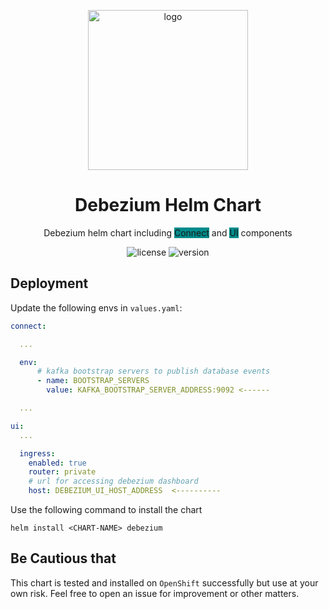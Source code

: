 <p align="center">
    <img src="https://debezium.io/assets/images/color_white_debezium_type_600px.svg" style="width:256px;" alt="logo" />
</p>

<h1 align="center">
    Debezium Helm Chart
</h1>

<p align="center">
    Debezium helm chart including <span style="background: darkcyan">Connect</span> and <span style="background: darkcyan">UI</span> components
</p>

<p align="center">
    <img src="https://img.shields.io/badge/license-apache_2.0-red?style=for-the-badge&logo=apache" alt="license" />
    <img src="https://img.shields.io/badge/Version-0.0.2-informational?style=for-the-badge&logo=github" alt="version" />

</p>

## Deployment

Update the following envs in `values.yaml`:

```yaml
connect:

  ...

  env:
      # kafka bootstrap servers to publish database events
      - name: BOOTSTRAP_SERVERS
        value: KAFKA_BOOTSTRAP_SERVER_ADDRESS:9092 <------

  ...

ui:
  ...

  ingress:
    enabled: true
    router: private
    # url for accessing debezium dashboard
    host: DEBEZIUM_UI_HOST_ADDRESS  <----------
```

Use the following command to install the chart

```shell
helm install <CHART-NAME> debezium
```

## Be Cautious that

This chart is tested and installed on `OpenShift` successfully but use at your own risk. Feel free to open an issue for
improvement or other matters.
